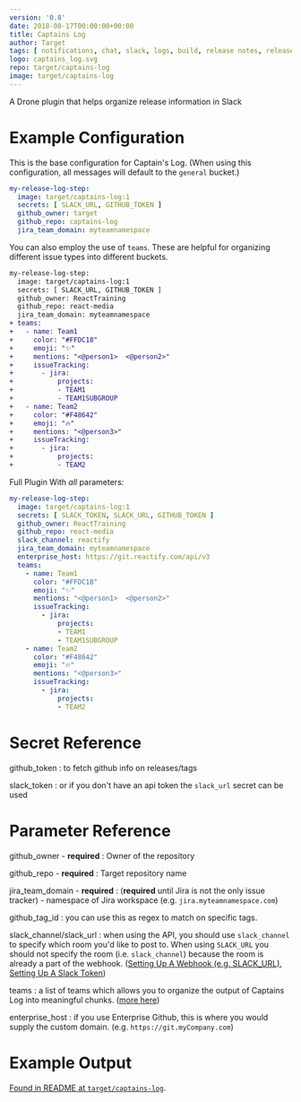 ```yaml
---
version: '0.8'
date: 2018-08-17T00:00:00+00:00
title: Captains Log
author: Target
tags: [ notifications, chat, slack, logs, build, release notes, releases, notes ]
logo: captains_log.svg
repo: target/captains-log
image: target/captains-log
---
```


A Drone plugin that helps organize release information in Slack

# Example Configuration

This is the base configuration for Captain's Log. (When using this configuration, all messages will default to the `general` bucket.)

```yaml
my-release-log-step:
  image: target/captains-log:1
  secrets: [ SLACK_URL, GITHUB_TOKEN ] 
  github_owner: target
  github_repo: captains-log
  jira_team_domain: myteamnamespace
```

You can also employ the use of `teams`. These are helpful for organizing different issue types into different buckets. 

```diff
my-release-log-step:
  image: target/captains-log:1
  secrets: [ SLACK_URL, GITHUB_TOKEN ]
  github_owner: ReactTraining
  github_repo: react-media
  jira_team_domain: myteamnamespace
+ teams:
+   - name: Team1
+     color: "#FFDC18"
+     emoji: "✨"
+     mentions: "<@person1>  <@person2>"
+     issueTracking:
+       - jira:
+           projects:
+           - TEAM1
+           - TEAM1SUBGROUP
+   - name: Team2
+     color: "#F48642"
+     emoji: "🔥"
+     mentions: "<@person3>"
+     issueTracking:
+       - jira:
+           projects:
+           - TEAM2
```



Full Plugin With _all_ parameters:
```yaml
my-release-log-step:
  image: target/captains-log:1
  secrets: [ SLACK_TOKEN, SLACK_URL, GITHUB_TOKEN ]
  github_owner: ReactTraining
  github_repo: react-media
  slack_channel: reactify
  jira_team_domain: myteamnamespace
  enterprise_host: https://git.reactify.com/api/v3
  teams:
    - name: Team1
      color: "#FFDC18"
      emoji: "✨"
      mentions: "<@person1>  <@person2>"
      issueTracking:
        - jira:
            projects:
            - TEAM1
            - TEAM1SUBGROUP
    - name: Team2
      color: "#F48642"
      emoji: "🔥"
      mentions: "<@person3>"
      issueTracking:
        - jira:
            projects:
            - TEAM2
```



# Secret Reference

github_token
: to fetch github info on releases/tags

slack_token
: or if you don't have an api token the `slack_url` secret can be used

# Parameter Reference

github_owner - **required**
: Owner of the repository

github_repo - **required**
: Target repository name

jira_team_domain - **required**
: (**required** until Jira is not the only issue tracker) - namespace of Jira workspace (e.g. `jira.myteamnamespace.com`)

github_tag_id
: you can use this as regex to match on specific tags.

slack_channel/slack_url
: when using the API, you should use `slack_channel` to specify which room you'd like to post to. When using `SLACK_URL` you should not specify the room (i.e. `slack_channel`) because the room is already a part of the webhook. ([Setting Up A Webhook (e.g. SLACK_URL)](https://api.slack.com/incoming-webhooks), [Setting Up A Slack Token](https://api.slack.com/docs/token-types#verification))

teams
: a list of teams which allows you to organize the output of Captains Log into meaningful chunks. ([more here](https://github.com/target/captains-log#teams-structure))

enterprise_host
: if you use Enterprise Github, this is where you would supply the custom domain. (e.g. `https://git.myCompany.com`)

# Example Output

[Found in README at `target/captains-log`](https://github.com/target/captains-log#example-output).
